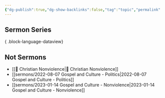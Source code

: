 ```yaml
---
{"dg-publish":true,"dg-show-backlinks":false,"tag":"topic","permalink":"/sermons/","dgPassFrontmatter":true}
---
```



## Sermon Series

{ .block-language-dataview}
## Not Sermons

* [[📘 Christian Nonviolence\|📘 Christian Nonviolence]]
* [[sermons/2022-08-07 Gospel and Culture - Politics\|2022-08-07 Gospel and Culture - Politics]]
* [[sermons/2023-01-14 Gospel and Culture - Nonviolence\|2023-01-14 Gospel and Culture - Nonviolence]]
